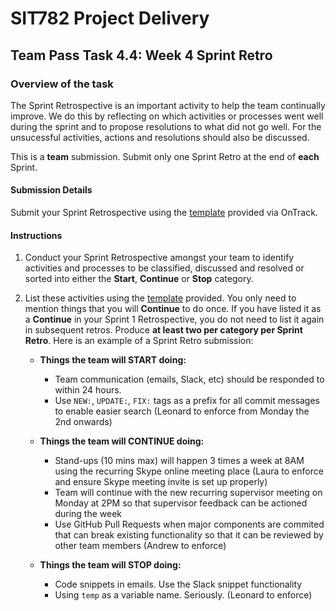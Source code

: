 <div id="banner"></div>

# SIT782 Project Delivery
## Team Pass Task 4.4: Week 4 Sprint Retro

### Overview of the task
The Sprint Retrospective is an important activity to help the team continually improve. We do this by reflecting on which activities or processes went well during the sprint and to propose resolutions to what did not go well. For the unsucessful activities, actions and resolutions should also be discussed.

This is a **team** submission. Submit only one Sprint Retro at the end of **each** Sprint.

#### Submission Details
Submit your Sprint Retrospective using the [template](https://deakin365.sharepoint.com/:f:/s/SIT782-t1-2018/EjtriPJQ6B1NuMrb9WI59oMB_UKn0Ui6ewP4ONJTzmFVLg?e=rp2vwG) provided via OnTrack.

#### Instructions

1. Conduct your Sprint Retrospective amongst your team to identify activities and processes to be classified, discussed and resolved or sorted into either the **Start**, **Continue** or **Stop** category.

2. List these activities using the [template](https://deakin365.sharepoint.com/:f:/s/SIT782-t1-2018/EjtriPJQ6B1NuMrb9WI59oMB_UKn0Ui6ewP4ONJTzmFVLg?e=rp2vwG) provided. You only need to mention things that you will **Continue** to do once. If you have listed it as a **Continue** in your Sprint 1 Retrospective, you do not need to list it again in subsequent retros. Produce **at least two per category per Sprint Retro**. Here is an example of a Sprint Retro submission:

    * **Things the team will START doing:**
        * Team communication (emails, Slack, etc) should be responded to within 24 hours.
        * Use `NEW:`, `UPDATE:`, `FIX:` tags as a prefix for all commit messages to enable easier search (Leonard to enforce from Monday the 2nd onwards)

    * **Things the team will CONTINUE doing:**
        * Stand-ups (10 mins max) will happen 3 times a week at 8AM using the recurring Skype online meeting place (Laura to enforce and ensure Skype meeting invite is set up properly)
        * Team will continue with the new recurring supervisor meeting on Monday at 2PM so that supervisor feedback can be actioned during the week
        * Use GitHub Pull Requests when major components are commited that can break existing functionality so that it can be reviewed by other team members (Andrew to enforce)

    * **Things the team will STOP doing:**
        * Code snippets in emails. Use the Slack snippet functionality
        * Using `temp` as a variable name. Seriously. (Leonard to enforce)


<div style="page-break-after:always;"></div>
